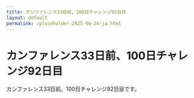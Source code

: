 ```yaml
---
title: カンファレンス33日前、100日チャレンジ92日目
layout: default
permalink: /placeholder-2025-08-24-ja.html
---
```


# カンファレンス33日前、100日チャレンジ92日目

カンファレンス33日前、100日チャレンジ92日目です。